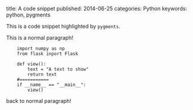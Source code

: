 title: A code snippet
published: 2014-06-25
categories: Python
keywords: python, pygments

This is a code snippet highlighted by `pygments`.

This is a normal paragraph!

		import numpy as np
		from flask inport Flask

		def view():
			text = "A text to show"
			return text
		#===========
		if __name__ == "__main__":
			view()

back to normal paragraph!
